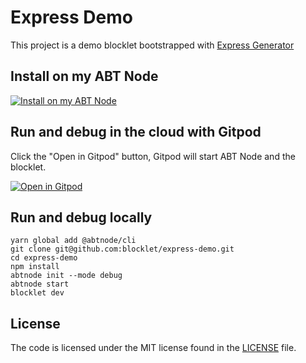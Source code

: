 # Express Demo

This project is a demo blocklet bootstrapped with [Express Generator](https://expressjs.com/en/starter/generator.html)

## Install on my ABT Node

[![Install on my ABT Node](https://raw.githubusercontent.com/blocklet/development-guide/main/assets/install_on_abtnode.svg)](https://install.arcblock.io/?action=blocklet-install&meta_url=https%3A%2F%2Fgithub.com%2Fblocklet%2Fexpress-demo%2Freleases%2Fdownload%2F1.0.0%2Fblocklet.json)

## Run and debug in the cloud with Gitpod

Click the "Open in Gitpod" button, Gitpod will start ABT Node and the blocklet.

[![Open in Gitpod](https://gitpod.io/button/open-in-gitpod.svg)](https://gitpod.io/#https://github.com/blocklet/express-demo)

## Run and debug locally

```shell
yarn global add @abtnode/cli
git clone git@github.com:blocklet/express-demo.git
cd express-demo
npm install
abtnode init --mode debug
abtnode start
blocklet dev
```

## License

The code is licensed under the MIT license found in the
[LICENSE](LICENSE) file.
